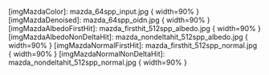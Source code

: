 [imgMazdaColor]: mazda_64spp_input.jpg { width=90% }
[imgMazdaDenoised]: mazda_64spp_oidn.jpg { width=90% }
[imgMazdaAlbedoFirstHit]: mazda_firsthit_512spp_albedo.jpg { width=90% }
[imgMazdaAlbedoNonDeltaHit]: mazda_nondeltahit_512spp_albedo.jpg { width=90% }
[imgMazdaNormalFirstHit]: mazda_firsthit_512spp_normal.jpg { width=90% }
[imgMazdaNormalNonDeltaHit]: mazda_nondeltahit_512spp_normal.jpg { width=90% }
